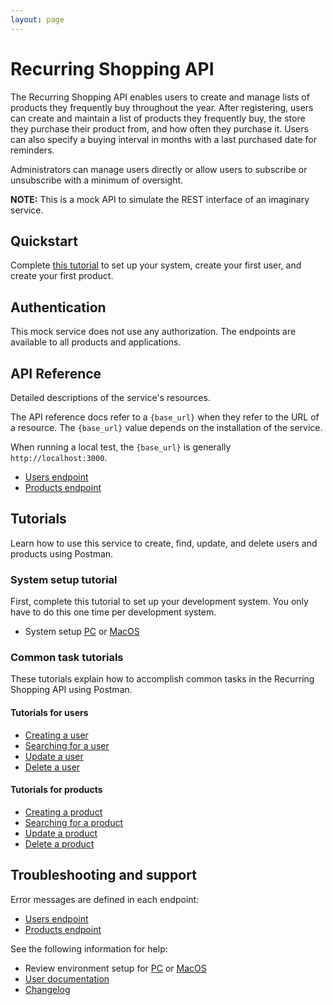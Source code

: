 ```yaml
---
layout: page
---
```


# Recurring Shopping API

The Recurring Shopping API enables users to create and manage lists of products they frequently buy throughout the year. After registering, users can create and maintain a list of products they frequently buy, the store they purchase their product from, and how often they purchase it. Users can also specify a buying interval in months with a last purchased date for reminders.

Administrators can manage users directly or allow users to subscribe or unsubscribe with a minimum of oversight.

**NOTE:** This is a mock API to simulate the REST interface of an imaginary service.

## Quickstart

Complete [this tutorial](./tutorial/quickstart.md) to set up your system, create your first user, and create your first product.

## Authentication

This mock service does not use any authorization. The endpoints are available to all products and applications.

## API Reference

Detailed descriptions of the service's resources.

The API reference docs refer to a `{base_url}` when they
refer to the URL of a resource. The `{base_url}` value depends
on the installation of the service.

When running a local test, the `{base_url}` is generally `http://localhost:3000`.

* [Users endpoint](./user/users.md)
* [Products endpoint](./product/products.md)

## Tutorials

Learn how to use this service to create, find, update, and delete users and products using Postman.

### System setup tutorial

First, complete this tutorial to set up your development system. You only have to do this one time per development system.

* System setup [PC](./tutorial/setup_pc.md) or [MacOS](./tutorial/setup_macos.md)

### Common task tutorials

These tutorials explain how to accomplish common tasks in the Recurring Shopping API using Postman.

#### Tutorials for users

* [Creating a user](./tutorial/create_user.md)
* [Searching for a user](./tutorial/searching_users.md)
* [Update a user](./tutorial/update_user.md)
* [Delete a user](./tutorial/delete_user.md)

#### Tutorials for products

* [Creating a product](./tutorial/create_product.md)
* [Searching for a product](./tutorial/searching_products.md)
* [Update a product](./tutorial/update_product.md)
* [Delete a product](./tutorial/delete_product.md)

## Troubleshooting and support

Error messages are defined in each endpoint:

* [Users endpoint](./user/users.md)
* [Products endpoint](./product/products.md)

See the following information for help:

* Review environment setup for [PC](./tutorial/setup_pc.md) or [MacOS](./tutorial/setup_macos.md)
* [User documentation](https://eapearce.github.io/shopping_list/)
* [Changelog](changelog.md)
